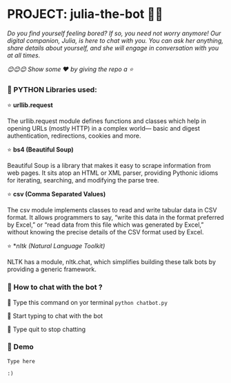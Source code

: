 # PROJECT: julia-the-bot 👸🏽

*Do you find yourself feeling bored? If so, you need not worry anymore! Our digital companion, Julia, is here to chat with you. You can ask her anything, share details about yourself, and she will engage in conversation with you at all times.*

*😊😊😊 Show some :heart: by giving the repo a ⭐*


### 💠 PYTHON Libraries used:

⭐ **urllib.request**

The urllib.request module defines functions and classes which help in opening URLs (mostly HTTP) in a complex world— basic and digest authentication, redirections, cookies and more.

⭐ **bs4 (Beautiful Soup)**

Beautiful Soup is a library that makes it easy to scrape information from web pages. It sits atop an HTML or XML parser, providing Pythonic idioms for iterating, searching, and modifying the parse tree.

⭐ **csv (Comma Separated Values)**

The csv module implements classes to read and write tabular data in CSV format. It allows programmers to say, “write this data in the format preferred by Excel,” or “read data from this file which was generated by Excel,” without knowing the precise details of the CSV format used by Excel.

⭐ **nltk (Natural Language Toolkit)* 

NLTK has a module, nltk.chat, which simplifies building these talk bots by providing a generic framework.
  

### 💠 How to chat with the bot ?

🌸 Type this command on yor terminal  `python chatbot.py`

🌸 Start typing to chat with the bot

🌸 Type quit to stop chatting 


### 💠 Demo

```
Type here

:)
```




